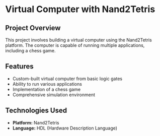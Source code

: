 # Virtual Computer with Nand2Tetris

## Project Overview
This project involves building a virtual computer using the Nand2Tetris platform. The computer is capable of running multiple applications, including a chess game.

## Features
- Custom-built virtual computer from basic logic gates
- Ability to run various applications
- Implementation of a chess game
- Comprehensive simulation environment

## Technologies Used
- **Platform:** Nand2Tetris
- **Language:** HDL (Hardware Description Language)
